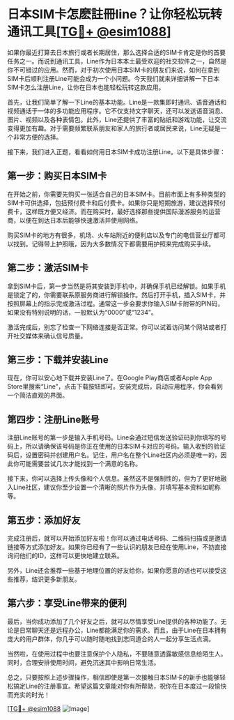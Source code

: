 # 日本SIM卡怎麽註冊line？让你轻松玩转通讯工具[[TG💪+ @esim1088](https://t.me/s/esim1088)]

如果你最近打算去日本旅行或者长期居住，那么选择合适的SIM卡肯定是你的首要任务之一。而说到通讯工具，Line作为日本本土最受欢迎的社交软件之一，自然是你不可错过的应用。然而，对于初次使用日本SIM卡的朋友们来说，如何在拿到SIM卡后顺利注册Line可能会成为一个小问题。今天我们就来详细讲解一下日本SIM卡怎么注册Line，让你在日本也能轻松玩转这款应用。

首先，让我们简单了解一下Line的基本功能。Line是一款集即时通讯、语音通话和视频通话于一体的多功能应用程序。它不仅支持文字聊天，还可以发送语音消息、图片、视频以及各种表情包。此外，Line还提供了丰富的贴纸和游戏功能，让交流变得更加有趣。对于需要频繁联系朋友和家人的旅行者或居民来说，Line无疑是一个非常方便的选择。

接下来，我们进入正题，看看如何用日本SIM卡成功注册Line。以下是具体步骤：

## 第一步：购买日本SIM卡

在开始之前，你需要先购买一张适合自己的日本SIM卡。目前市面上有多种类型的SIM卡可供选择，包括预付费卡和后付费卡。如果你只是短期旅游，建议选择预付费卡，这样既方便又经济。而在购买时，最好选择那些提供国际漫游服务的运营商，以便在到达日本后能够快速激活并使用网络。

购买SIM卡的地方有很多，机场、火车站附近的便利店以及专门的电信营业厅都可以找到。记得带上护照哦，因为大多数情况下都需要用护照来完成购买手续。

## 第二步：激活SIM卡

拿到SIM卡后，第一步当然是将其安装到手机中，并确保手机已经解锁。如果手机是锁定了的，你需要联系原服务商进行解锁操作。然后打开手机，插入SIM卡，并按照屏幕上的指示完成激活过程。通常这一步会要求你输入SIM卡附带的PIN码，如果没有特别说明的话，一般默认为“0000”或“1234”。

激活完成后，别忘了检查一下网络连接是否正常。你可以试着访问某个网站或者打开社交媒体来确认信号质量。

## 第三步：下载并安装Line

现在，你可以安心地下载并安装Line了。在Google Play商店或者Apple App Store里搜索“Line”，点击下载按钮即可。安装完成后，启动应用程序，你会看到一个简洁直观的界面。

## 第四步：注册Line账号

注册Line账号的第一步是输入手机号码。Line会通过短信发送验证码到你填写的号码上，所以请确保该号码是你正在使用的日本SIM卡对应的号码。输入收到的验证码后，设置密码并创建用户名。记住，用户名在整个Line社区内必须是唯一的，因此你可能需要尝试几次才能找到一个满意的名称。

接下来，你可以选择上传头像和个人信息。虽然这不是强制性的，但为了更好地融入Line社区，建议你至少设置一个清晰的照片作为头像，并填写基本资料如昵称等。

## 第五步：添加好友

完成注册后，就可以开始添加好友啦！你可以通过电话号码、二维码扫描或是邀请链接等方式添加好友。如果你已经有了一些认识的朋友已经在使用Line，不妨直接询问他们的ID，这样可以更快地建立联系。

另外，Line还会推荐一些基于地理位置的好友给你，如果你愿意的话也可以接受这些推荐，结识更多新朋友。

## 第六步：享受Line带来的便利

最后，当你成功添加了几个好友之后，就可以尽情享受Line提供的各种功能了。无论是日常聊天还是远程办公，Line都能满足你的需求。而且，由于Line在日本拥有庞大的用户群体，你几乎可以随时随地找到志同道合的人一起分享生活点滴。

当然啦，在使用过程中也要注意保护个人隐私，不要随意透露敏感信息给陌生人。同时，合理安排使用时间，避免沉迷其中影响日常生活。

总之，只要按照上述步骤操作，相信即使是第一次接触日本SIM卡的新手也能够轻松搞定Line的注册事宜。希望这篇文章能对你有所帮助，祝你在日本度过一段愉快而充实的时光！

[[TG💪+ @esim1088](https://t.me/s/esim1088) ![Image](https://i.postimg.cc/4NQfJmqS/Snipaste-2025-05-13-00-14-12.png)]